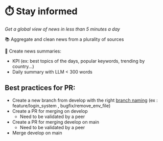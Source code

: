 # ⏱️ Stay informed

*Get a global view of news in less than 5 minutes a day* 

📚 Aggregate and clean news from a plurality of sources

📝 Create news summaries:

* KPI (ex: best topics of the days, popular keywords, trending by country...)
* Daily summary with LLM < 300 words


## Best practices for PR:

* Create a new branch from develop with the right [branch naming](https://medium.com/@abhay.pixolo/naming-conventions-for-git-branches-a-cheatsheet-8549feca2534) (ex : feature/login_system , bugfix/remove_env_file)
* Create a PR for merging on develop
    * Need to be validated by a peer
* Create a PR for merging develop on main
    * Need to be validated by a peer
* Merge develop on main
